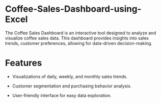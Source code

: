 # Coffee-Sales-Dashboard-using-Excel
The Coffee Sales Dashboard is an interactive tool designed to analyze and visualize coffee sales data. This dashboard provides insights into sales trends, customer preferences, allowing for data-driven decision-making.

# Features

- Visualizations of daily, weekly, and monthly sales trends.

- Customer segmentation and purchasing behavior analysis.

- User-friendly interface for easy data exploration.
